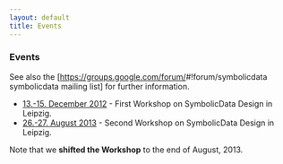 ```yaml
---
layout: default
title: Events
---
```


### Events

See also the [<https://groups.google.com/forum/>\#!forum/symbolicdata symbolicdata mailing list] for further information.

-   [13.-15. December 2012](Events.2012-12 "wikilink") - First Workshop on SymbolicData Design in Leipzig.
-   [26.-27. August 2013](Events.2013-08 "wikilink") - Second Workshop on SymbolicData Design in Leipzig.

  
  
Note that we **shifted the Workshop** to the end of August, 2013.


